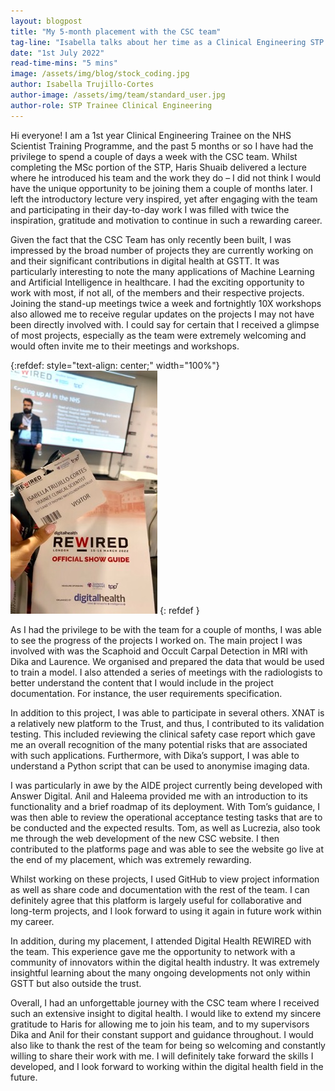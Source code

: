 ```yaml
---
layout: blogpost
title: "My 5-month placement with the CSC team" 
tag-line: "Isabella talks about her time as a Clinical Engineering STP trainee with the CSC team"
date: "1st July 2022"
read-time-mins: "5 mins"
image: /assets/img/blog/stock_coding.jpg
author: Isabella Trujillo-Cortes
author-image: /assets/img/team/standard_user.jpg
author-role: STP Trainee Clinical Engineering 
---
```


Hi everyone! I am a 1st year Clinical Engineering Trainee on the NHS Scientist Training Programme, and the past 5 months
or so I have had the privilege to spend a couple of days a week with the CSC team. Whilst completing the MSc portion of 
the STP, Haris Shuaib delivered a lecture where he introduced his team and the work they do – I did not think I would 
have the unique opportunity to be joining them a couple of months later. I left the introductory lecture very inspired,
yet after engaging with the team and participating in their day-to-day work I was filled with twice the inspiration, 
gratitude and motivation to continue in such a rewarding career.

Given the fact that the CSC Team has only recently been built, I was impressed by the broad number of projects they are 
currently working on and their significant contributions in digital health at GSTT. It was particularly interesting to 
note the many applications of Machine Learning and Artificial Intelligence in healthcare. I had the exciting opportunity
to work with most, if not all, of the members and their respective projects. Joining the stand-up meetings twice a week 
and fortnightly 10X workshops also allowed me to receive regular updates on the projects I may not have been directly 
involved with. I could say for certain that I received a glimpse of most projects, especially as the team were extremely
welcoming and would often invite me to their meetings and workshops. 

{:refdef: style="text-align: center;" width="100%"}
![My Image2]( /assets/img/blog/isabella_blog.png)
{: refdef }

As I had the privilege to be with the team for a couple of months, I was able to see the progress of the projects I 
worked on. The main project I was involved with was the Scaphoid and Occult Carpal Detection in MRI with Dika and 
Laurence. We organised and prepared the data that would be used to train a model. I also attended a series of meetings 
with the radiologists to better understand the content that I would include in the project documentation. For instance, 
the user requirements specification. 

In addition to this project, I was able to participate in several others. XNAT is a relatively new platform to the 
Trust, and thus, I contributed to its validation testing. This included reviewing the clinical safety case report which 
gave me an overall recognition of the many potential risks that are associated with such applications. Furthermore, with
Dika’s support, I was able to understand a Python script that can be used to anonymise imaging data.

I was particularly in awe by the AIDE project currently being developed with Answer Digital. Anil and Haleema provided 
me with an introduction to its functionality and a brief roadmap of its deployment. With Tom’s guidance, I was then able
to review the operational acceptance testing tasks that are to be conducted and the expected results. Tom, as well as 
Lucrezia, also took me through the web development of the new CSC website. I then contributed to the platforms page and
was able to see the website go live at the end of my placement, which was extremely rewarding.

Whilst working on these projects, I used GitHub to view project information as well as share code and documentation with
the rest of the team. I can definitely agree that this platform is largely useful for collaborative and long-term 
projects, and I look forward to using it again in future work within my career.

In addition, during my placement, I attended Digital Health REWIRED with the team. This experience gave me the 
opportunity to network with a community of innovators within the digital health industry. It was extremely insightful 
learning about the many ongoing developments not only within GSTT but also outside the trust.

Overall, I had an unforgettable journey with the CSC team where I received such an extensive insight to digital health. 
I would like to extend my sincere gratitude to Haris for allowing me to join his team, and to my supervisors Dika and 
Anil for their constant support and guidance throughout. I would also like to thank the rest of the team for being so 
welcoming and constantly willing to share their work with me. I will definitely take forward the skills I developed, and
I look forward to working within the digital health field in the future. 

